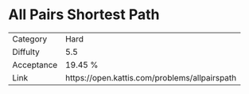 # All Pairs Shortest Path

<table>
    <tr>
        <td>Category</td>
        <td>Hard</td>
    </tr>
    <tr>
        <td>Diffulty</td>
        <td>5.5</td>
    </tr>
    <tr>
        <td>Acceptance</td>
        <td>19.45 %</td>
    </tr>
    <tr>
        <td>Link</td>
        <td>https://open.kattis.com/problems/allpairspath</td>
    </tr>
</table>